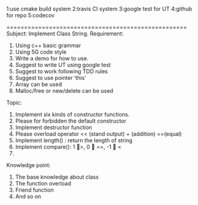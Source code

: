 ﻿1:use cmake build system
2:travis CI system
3:google test for UT
4:github for repo
5:codecov



===================================================
Subject:                Implement Class String.
Requirement:        
1.	Using c++ basic grammar
2.	Using 5G code style
3.	Write a demo for how to use.
4.	Suggest to write UT using google test
5.	Suggest to work following TDD rules
6.	Suggest to use pointer ‘this’
7.	Array can be used
8.	Malloc/free or new/delete can be used

Topic:
1.	Implement six kinds of constructor functions.
2.	Please for forbidden the default constructor
3.	Implement destructor function
4.	Please overload operator  << (stand output)  + (addition)   ==(equal)  
5.	Implement length() : return the length of string
6.	Implement compare(): 1 >, 0  ==, -1  <
7.	
Knowledge point:
1.	The base knowledge about class
2.	The function overload
3.	Friend function
4.	And so on



